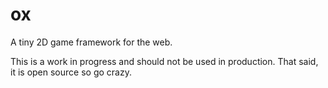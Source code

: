 # ox
A tiny 2D game framework for the web.

This is a work in progress and should not be used in production. That said, it is open source so go crazy.
